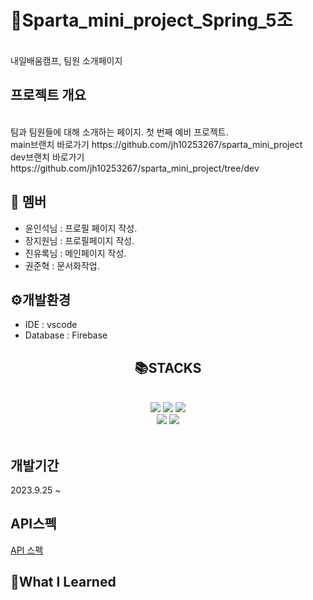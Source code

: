 # __😤Sparta_mini_project_Spring_5조__
     
<br>
내일배움캠프, 팀원 소개페이지
<br>

## 프로젝트 개요
<br>
팀과 팀원들에 대해 소개하는 페이지.  
첫 번째 예비 프로젝트.  
<br>
main브랜치 바로가기 https://github.com/jh10253267/sparta_mini_project <br>
dev브랜치 바로가기 https://github.com/jh10253267/sparta_mini_project/tree/dev <br>

## 👥 멤버
+ 윤인석님 : 프로필 페이지 작성.
+ 장지원님 : 프로필페이지 작성.
+ 진유록님 : 메인페이지 작성.
+ 권준혁 : 문서화작업.
## ⚙개발환경
+ IDE : vscode
+ Database : Firebase

## <div align="center">📚STACKS</div>

<br>

<div align="center">
  
  <img src="https://img.shields.io/badge/html5-E34F26?style=for-the-badge&logo=html5&logoColor=white"> 
  <img src="https://img.shields.io/badge/css-1572B6?style=for-the-badge&logo=css3&logoColor=white"> 
  <img src="https://img.shields.io/badge/javascript-F7DF1E?style=for-the-badge&logo=javascript&logoColor=black"> <br>
  <img src="https://img.shields.io/badge/jquery-0769AD?style=for-the-badge&logo=jquery&logoColor=white">
  <img src="https://img.shields.io/badge/firebase-FFCA28?style=for-the-badge&logo=firebase&logoColor=white">
  <br>
</div>

<br>

## 개발기간
  2023.9.25 ~   
## API스펙
[API 스펙](https://docs.google.com/spreadsheets/d/1k2l3MbqPJFivVcGePpICRrktqWwBrLBNlnNhY1a8gd8/edit?usp=sharing)  
## 📔What I Learned 
<br>



